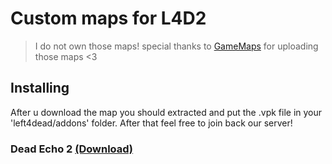 # Custom maps for L4D2
> I do not own those maps! special thanks to [GameMaps](https://www.gamemaps.com/) for uploading those maps <3

## Installing
After u download the map you should extracted and put the .vpk file in your 'left4dead/addons' folder.
After that feel free to join back our server!

<h3> 
  Dead Echo 2 <a href="https://www.gamemaps.com/mirrors/download/2518/6">(Download)</a>
</h3>
